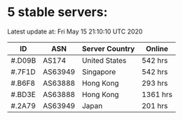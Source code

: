 # 5 stable servers:

Latest update at: Fri May 15 21:10:10 UTC 2020

| ID | ASN | Server Country | Online |
| -- | --- | -------------- | ------ |
| #.D09B | AS174 | United States | 542 hrs |
| #.7F1D | AS63949 | Singapore | 542 hrs |
| #.B6F8 | AS63888 | Hong Kong | 293 hrs |
| #.BD3E | AS63888 | Hong Kong | 1361 hrs |
| #.2A79 | AS63949 | Japan | 201 hrs |

